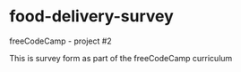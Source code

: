 # food-delivery-survey
freeCodeCamp - project #2

This is survey form as part of the freeCodeCamp curriculum
